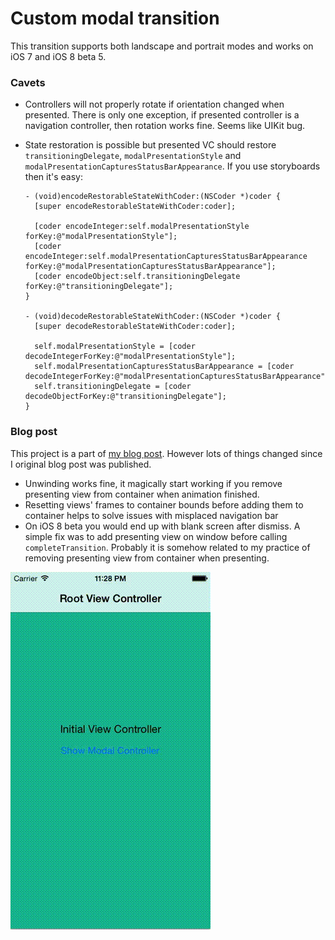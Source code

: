 Custom modal transition
=====================

This transition supports both landscape and portrait modes and works on iOS 7 and iOS 8 beta 5. 

### Cavets

- Controllers will not properly rotate if orientation changed when presented. There is only one exception, if presented controller is a navigation controller, then rotation works fine. Seems like UIKit bug.
- State restoration is possible but presented VC should restore `transitioningDelegate`, `modalPresentationStyle` and `modalPresentationCapturesStatusBarAppearance`. If you use storyboards then it's easy:

  ```objc
  - (void)encodeRestorableStateWithCoder:(NSCoder *)coder {
    [super encodeRestorableStateWithCoder:coder];
    
    [coder encodeInteger:self.modalPresentationStyle forKey:@"modalPresentationStyle"];
    [coder encodeInteger:self.modalPresentationCapturesStatusBarAppearance forKey:@"modalPresentationCapturesStatusBarAppearance"];
    [coder encodeObject:self.transitioningDelegate forKey:@"transitioningDelegate"];
  }
  
  - (void)decodeRestorableStateWithCoder:(NSCoder *)coder {
    [super decodeRestorableStateWithCoder:coder];
  	
    self.modalPresentationStyle = [coder decodeIntegerForKey:@"modalPresentationStyle"];
    self.modalPresentationCapturesStatusBarAppearance = [coder decodeIntegerForKey:@"modalPresentationCapturesStatusBarAppearance"];
    self.transitioningDelegate = [coder decodeObjectForKey:@"transitioningDelegate"];
  }
  ```

### Blog post

This project is a part of [my blog post](https://coderwall.com/p/njtb0q). However lots of things changed since I original blog post was published.

- Unwinding works fine, it magically start working if you remove presenting view from container when animation finished.
- Resetting views' frames to container bounds before adding them to container helps to solve issues with misplaced navigation bar
- On iOS 8 beta you would end up with blank screen after dismiss. A simple fix was to add presenting view on window before calling `completeTransition`. Probably it is somehow related to my practice of removing presenting view from container when presenting.

![Picture](ScreenRecording.gif)
